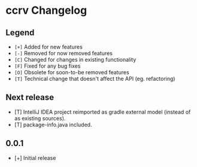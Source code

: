 # ccrv Changelog

## Legend

- `[+]` Added for new features
- `[-]` Removed for now removed features
- `[C]` Changed for changes in existing functionality
- `[F]` Fixed for any bug fixes
- `[O]` Obsolete for soon-to-be removed features
- `[T]` Technical change that doesn't affect the API (eg. refactoring)

## Next release

- [T] IntelliJ IDEA project reimported as gradle external model (instead of as existing sources).
- [T] package-info.java included.

## 0.0.1

- [+] Initial release
